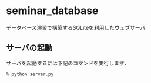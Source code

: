 # seminar_database
データベース演習で構築するSQLiteを利用したウェブサーバ

## サーバの起動

サーバを起動するには下記のコマンドを実行します．

```
% python server.py
```
